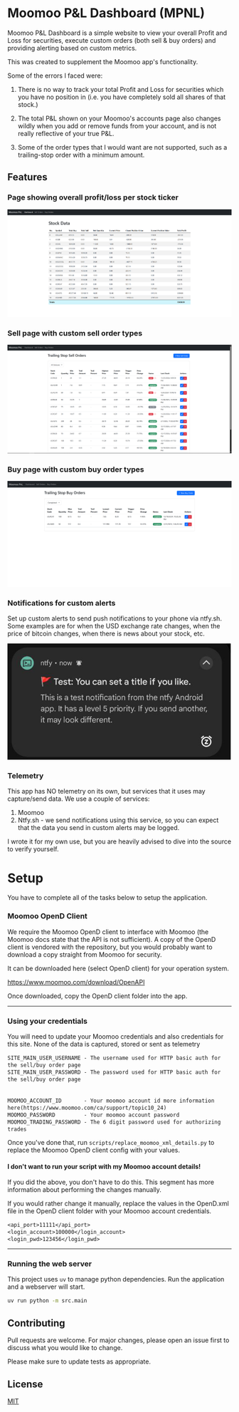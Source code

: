 # Moomoo P&L Dashboard (MPNL)

Moomoo P&L Dashboard is a simple website to view your overall Profit and Loss for securities, execute custom orders (both sell & buy orders) and providing alerting based on custom metrics.

This was created to supplement the Moomoo app's functionality.

Some of the errors I faced were:

1. There is no way to track your total Profit and Loss for securities which you have no position in (i.e. you have completely sold all shares of that stock.)

1. The total P&L shown on your Moomoo's accounts page also changes wildly when you add or remove funds from your account, and is not really reflective of your true P&L.

1. Some of the order types that I would want are not supported, such as a trailing-stop order with a minimum amount.

## Features

### Page showing overall profit/loss per stock ticker

![The MPNL dashboard](docs/dashboard.png)

### Sell page with custom sell order types

![A page showing various custom sell orders](docs/sell_orders.png)


### Buy page with custom buy order types

![A page showing various custom buy orders](docs/buy_orders.png)

### Notifications for custom alerts

Set up custom alerts to send push notifications to your phone via ntfy.sh. Some examples are for when the USD exchange rate changes, when the price of bitcoin changes, when there is news about your stock, etc.

![A sample notification on an Android device](docs/notification.png)


### Telemetry

This app has NO telemetry on its own, but services that it uses may capture/send data. We use a couple of services:

1. Moomoo
1. Ntfy.sh - we send notifications using this service, so you can expect that the data you send in custom alerts may be logged.

I wrote it for my own use, but you are heavily advised to dive into the source to verify yourself.


# Setup

You have to complete all of the tasks below to setup the application.

### Moomoo OpenD Client

We require the Moomoo OpenD client to interface with Moomoo (the Moomoo docs state that the API is not sufficient). A copy of the OpenD client is vendored with the repository, but you would probably want to download a copy straight from Moomoo for security.

It can be downloaded here (select OpenD client) for your operation system. 

https://www.moomoo.com/download/OpenAPI

Once downloaded, copy the OpenD client folder into the app.

---


### Using your credentials

You will need to update your Moomoo credentials and also credentials for this site. None of the data is captured, stored or sent as telemetry

```
SITE_MAIN_USER_USERNAME - The username used for HTTP basic auth for the sell/buy order page
SITE_MAIN_USER_PASSWORD - The password used for HTTP basic auth for the sell/buy order page


MOOMOO_ACCOUNT_ID       - Your moomoo account id more information here(https://www.moomoo.com/ca/support/topic10_24)
MOOMOO_PASSWORD         - Your moomoo account password
MOOMOO_TRADING_PASSWORD - The 6 digit password used for authorizing trades
```

Once you've done that, run `scripts/replace_moomoo_xml_details.py` to replace the Moomoo OpenD client config with your values. 

#### I don't want to run your script with my Moomoo account details!
If you did the above, you don't have to do this. This segment has more information about performing the changes manually. 

If you would rather change it manually, replace the values in the OpenD.xml file in the OpenD client folder with your Moomoo account credentials.

```
<api_port>11111</api_port>
<login_account>100000</login_account>
<login_pwd>123456</login_pwd>
```

---



### Running the web server


This project uses `uv` to manage python dependencies. Run the application and a webserver will start.

```bash
uv run python -m src.main
```

## Contributing

Pull requests are welcome. For major changes, please open an issue first
to discuss what you would like to change.

Please make sure to update tests as appropriate.

## License

[MIT](https://choosealicense.com/licenses/mit/)
